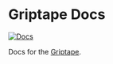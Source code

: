 # Griptape Docs

[![Docs](https://readthedocs.org/projects/griptape/badge/)](https://griptape.readthedocs.io)

Docs for the [Griptape](https://github.com/griptape-ai/griptape).